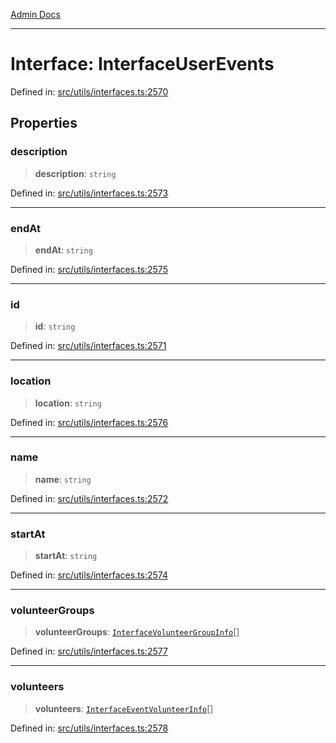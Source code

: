 [Admin Docs](/)

***

# Interface: InterfaceUserEvents

Defined in: [src/utils/interfaces.ts:2570](https://github.com/PalisadoesFoundation/talawa-admin/blob/main/src/utils/interfaces.ts#L2570)

## Properties

### description

> **description**: `string`

Defined in: [src/utils/interfaces.ts:2573](https://github.com/PalisadoesFoundation/talawa-admin/blob/main/src/utils/interfaces.ts#L2573)

***

### endAt

> **endAt**: `string`

Defined in: [src/utils/interfaces.ts:2575](https://github.com/PalisadoesFoundation/talawa-admin/blob/main/src/utils/interfaces.ts#L2575)

***

### id

> **id**: `string`

Defined in: [src/utils/interfaces.ts:2571](https://github.com/PalisadoesFoundation/talawa-admin/blob/main/src/utils/interfaces.ts#L2571)

***

### location

> **location**: `string`

Defined in: [src/utils/interfaces.ts:2576](https://github.com/PalisadoesFoundation/talawa-admin/blob/main/src/utils/interfaces.ts#L2576)

***

### name

> **name**: `string`

Defined in: [src/utils/interfaces.ts:2572](https://github.com/PalisadoesFoundation/talawa-admin/blob/main/src/utils/interfaces.ts#L2572)

***

### startAt

> **startAt**: `string`

Defined in: [src/utils/interfaces.ts:2574](https://github.com/PalisadoesFoundation/talawa-admin/blob/main/src/utils/interfaces.ts#L2574)

***

### volunteerGroups

> **volunteerGroups**: [`InterfaceVolunteerGroupInfo`](utils\interfaces\README\interfaces\InterfaceVolunteerGroupInfo.md)[]

Defined in: [src/utils/interfaces.ts:2577](https://github.com/PalisadoesFoundation/talawa-admin/blob/main/src/utils/interfaces.ts#L2577)

***

### volunteers

> **volunteers**: [`InterfaceEventVolunteerInfo`](utils\interfaces\README\interfaces\InterfaceEventVolunteerInfo.md)[]

Defined in: [src/utils/interfaces.ts:2578](https://github.com/PalisadoesFoundation/talawa-admin/blob/main/src/utils/interfaces.ts#L2578)
